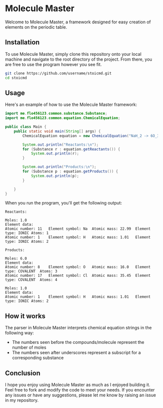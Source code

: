 # Molecule Master

Welcome to Molecule Master, a framework designed for easy creation of elements on the periodic table.

## Installation

To use Molecule Master, simply clone this repository onto your local machine and navigate to the root directory of the project. From there, you are free to use the program however you see fit.

```bash
git clone https://github.com/username/stoicmd.git
cd stoicmd
```

## Usage
Here's an example of how to use the Molecule Master framework:

```java
import me.flo456123.common.substance.Substance;
import me.flo456123.common.equation.ChemicalEquation;

public class Main {
    public static void main(String[] args) {
        ChemicalEquation equation = new ChemicalEquation("NaH_2 -> 6O_3Cl_4 + H_2");

        System.out.println("Reactants:\n");
        for (Substance r : equation.getReactants()) {
            System.out.println(r);
        }

        System.out.println("Products:\n");
        for (Substance p : equation.getProducts()) {
            System.out.println(p);
        }

    }
}
```

When you run the program, you'll get the following output:

```
Reactants:

Moles: 1.0
Element data: 
Atomic number: 11	Element symbol: Na	Atomic mass: 22.99	Element type: IONIC	Atoms: 1
Atomic number: 1	Element symbol: H	Atomic mass: 1.01	Element type: IONIC	Atoms: 2

Products:

Moles: 6.0
Element data: 
Atomic number: 8	Element symbol: O	Atomic mass: 16.0	Element type: COVALENT	Atoms: 3
Atomic number: 17	Element symbol: Cl	Atomic mass: 35.45	Element type: COVALENT	Atoms: 4

Moles: 1.0
Element data: 
Atomic number: 1	Element symbol: H	Atomic mass: 1.01	Element type: IONIC	Atoms: 2
```

## How it works
The parser in Molecule Master interprets chemical equation strings in the following way:
- The numbers seen before the compounds/molecule represent the number of moles
- The numbers seen after underscores represent a subscript for a corresponding substance

## Conclusion

I hope you enjoy using Molecule Master as much as I enjoyed building it. Feel free to fork and modify the code to meet your needs. If you encounter any issues or have any suggestions, please let me know by raising an issue in my repository.